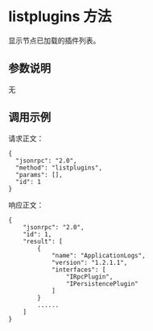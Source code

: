 # listplugins 方法

显示节点已加载的插件列表。

## 参数说明

无

## 调用示例

请求正文：

```
{
  "jsonrpc": "2.0",
  "method": "listplugins",
  "params": [],
  "id": 1
}
```

响应正文：

```
{
    "jsonrpc": "2.0",
    "id": 1,
    "result": [
        {
            "name": "ApplicationLogs",
            "version": "1.2.1.1",
            "interfaces": [
                "IRpcPlugin",
                "IPersistencePlugin"
            ]
        }
        ......
    ]
}
```
